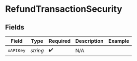 # RefundTransactionSecurity


## Fields

| Field              | Type               | Required           | Description        | Example            |
| ------------------ | ------------------ | ------------------ | ------------------ | ------------------ |
| `xAPIKey`          | *string*           | :heavy_check_mark: | N/A                |                    |